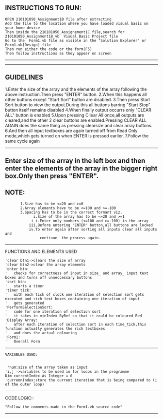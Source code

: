 ﻿**INSTRUCTIONS TO RUN**:
 ------------------------------------------------------------------------------
	OPEN 210101050_Assignment1B file after extracting
	Add the file to the location where you have loaded visual basic on your home device
	Then inside the 210101050_Assignement1C file,search for 210101050_Assignment1B_vb  Visual Basic Project file
	Go to the  Form1.vb file as visible in the "Solution Explorer" or Form1.vb[Design] file
	Then run either the code or the form(F5) 
	Then follow instructions as they appear on screen
------------------------------------------------------------------------------

------------------------------------------------------------------------------
  **GUIDELINES**
  ------------------------------------------------------------------------------
  
   
   1.Enter the size of the array and the elements of the array following
     the above instruction.Then press "ENTER" button.
   2.When this happens all other buttons except "Start Sort" button are
     disabled.
   3.Then press Start Sort button to view the output.During this all 
     buttons barring "Start Stop" button itself remains disabled
  4.When finally output occurrs only "CLEAR ALL" button is enabled
  5.Upon pressing Cllear All once,all outputs are cleared,and the other
      2 clear buttons are enabled.Pressing CLEAR ALL AGAIN does the 
      same thing as pressing clearsize and clear array buttons.
  6.And then all input textboxes are again turned off from Read Only 
     mode,which gets turned on when ENTER is pressed earlier.
   7.Follow the same cycle again 


------------------------------------------------------------------------------
 Enter size of the array in the left box and then enter the elements of the
 array in the bigger right box.Only then press "ENTER".
-------------------------------------------------------------------------------
**NOTE**:
------------------------------------------------------------------------------
           1.Size has to be <=20 and >=0
           2.Array elements have to be <=100 and >=-100
           3.Spacing has to be in the correct formant viz.
                 i.Size of the array has to be <=20 and >=1
                i i.Enter only numbers (<=100 and >=-100) in the array
               iii.Before entering "ENTER" button,all buttons are locked
               iv.To enter again after sorting all inputs clear all inputs and 
                    continue  the process again.

------------------------------------------------------------------------------


FUNCTIONS AND ELEMENTS USED


    'clear btn1->clears the size of array 
    'clear btn2->clear the array elements
    'enter btn:
    '   checks for correctness of input in size_ and array_ input text boxes and turns off unneccessary buttons 
    'sort btn:
    '   starts a timer
    'timer tick:
    '   with each tick of clock one iteration of selection sort gets executed and rich text boxes containing one iteration of input 
    '   gets generated
    'PerformSelectionSort:
    '   code for one iteration of selection sort
    '   it takes in minIndex ByRef so that it could be coloured Red
    'Display Array:
    '   after each iteration of selection sort in each time_tick,this function actually generates the rich textboxes
    '   and does the actual colouring
    'Form1:
    '   Overall Form

------------------------------------------------------------------------------------------------------------------------------------

	VARIABLES USED:


	 'num:size of the array taken as input
    'i,j ->variables to be used in for loops in the programme
    Dim currentIndex As Integer = 0
    'currennIndex:store the current iteration that is being compared to (i of the outer loop)

------------------------------------------------------------------------------------------------------------------------------------

CODE LOGIC::

	"Follow the comments made in the Form1.vb source code"

------------------------------------------------------------------------------------------------------------------------------------

  
